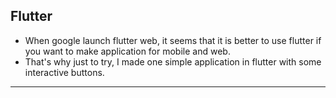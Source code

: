 ## Flutter
- When google launch flutter web, it seems that it is better to use flutter if you want to make application for mobile and web.
- That's why just to try, I made one simple application in flutter with some interactive buttons.
--- 
